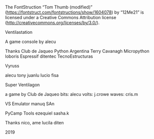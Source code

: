 The FontStruction “Tom Thumb (modified)” (https://fontstruct.com/fontstructions/show/1604078) by “12Me21” is licensed under a Creative Commons Attribution license (http://creativecommons.org/licenses/by/3.0/).

Ventilastation

A game console
by alecu


Thanks
Club de Jaqueo
Python Argentina
Terry Cavanagh
Micropython
loboris
Espressif
ditentec
TecnoEstructuras


Vyruss

alecu
tony
juanlu
lucio
fisa


Super Ventilagon

a game by
Club de Jaqueo
bits: alecu
volts: j.crowe
waves: cris.m


VS Emulator
manuq
SAn

PyCamp Tools
ezequiel
sasha.k


Thanks
nico, ame
lucila
diten

2019